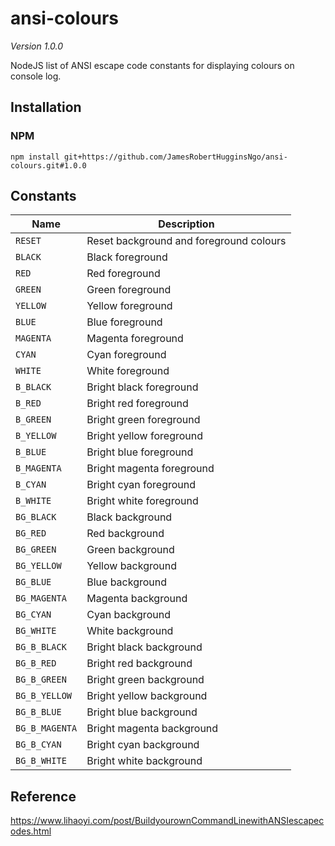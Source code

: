 # ansi-colours

_Version 1.0.0_

NodeJS list of ANSI escape code constants for displaying colours on console log.

## Installation

### NPM

```
npm install git+https://github.com/JamesRobertHugginsNgo/ansi-colours.git#1.0.0
```

## Constants

Name | Description
--- | ---
`RESET` | Reset background and foreground colours
`BLACK` | Black foreground
`RED` | Red foreground
`GREEN` | Green foreground
`YELLOW` | Yellow foreground
`BLUE` | Blue foreground
`MAGENTA` | Magenta foreground
`CYAN` | Cyan foreground
`WHITE` | White foreground
`B_BLACK` | Bright black foreground
`B_RED` | Bright red foreground
`B_GREEN` | Bright green foreground
`B_YELLOW` | Bright yellow foreground
`B_BLUE` | Bright blue foreground
`B_MAGENTA` | Bright magenta foreground
`B_CYAN` | Bright cyan foreground
`B_WHITE` | Bright white foreground
`BG_BLACK` | Black background
`BG_RED` | Red background
`BG_GREEN` | Green background
`BG_YELLOW` | Yellow background
`BG_BLUE` | Blue background
`BG_MAGENTA` | Magenta background
`BG_CYAN` | Cyan background
`BG_WHITE` | White background
`BG_B_BLACK` | Bright black background
`BG_B_RED` | Bright red background
`BG_B_GREEN` | Bright green background
`BG_B_YELLOW` | Bright yellow background
`BG_B_BLUE` | Bright blue background
`BG_B_MAGENTA` | Bright magenta background
`BG_B_CYAN` | Bright cyan background
`BG_B_WHITE` | Bright white background

## Reference

https://www.lihaoyi.com/post/BuildyourownCommandLinewithANSIescapecodes.html